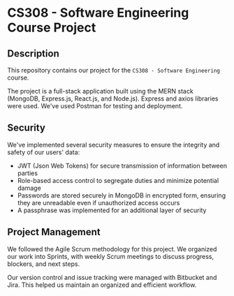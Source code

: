 # CS308 - Software Engineering Course Project

## Description

This repository contains our project for the `CS308 - Software Engineering` course. 

The project is a full-stack application built using the MERN stack (MongoDB, Express.js, React.js, and Node.js). Express and axios libraries were used. We've used Postman for testing and deployment.

## Security

We've implemented several security measures to ensure the integrity and safety of our users' data:

- JWT (Json Web Tokens) for secure transmission of information between parties
- Role-based access control to segregate duties and minimize potential damage
- Passwords are stored securely in MongoDB in encrypted form, ensuring they are unreadable even if unauthorized access occurs
- A passphrase was implemented for an additional layer of security

## Project Management

We followed the Agile Scrum methodology for this project. We organized our work into Sprints, with weekly Scrum meetings to discuss progress, blockers, and next steps.

Our version control and issue tracking were managed with Bitbucket and Jira. This helped us maintain an organized and efficient workflow.
